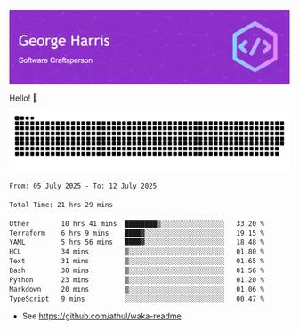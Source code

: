 ![img](./assets/github-header.png)

Hello! :wave:

<div align="center">
  <img  src="https://raw.githubusercontent.com/1999AZZAR/1999AZZAR/readme/resources/grid-snake.svg" alt="snake" />
</div>

<!--START_SECTION:waka-->

```txt
From: 05 July 2025 - To: 12 July 2025

Total Time: 21 hrs 29 mins

Other        10 hrs 41 mins  ████████▒░░░░░░░░░░░░░░░░   33.20 %
Terraform    6 hrs 9 mins    ████▓░░░░░░░░░░░░░░░░░░░░   19.15 %
YAML         5 hrs 56 mins   ████▓░░░░░░░░░░░░░░░░░░░░   18.48 %
HCL          34 mins         ▒░░░░░░░░░░░░░░░░░░░░░░░░   01.80 %
Text         31 mins         ▒░░░░░░░░░░░░░░░░░░░░░░░░   01.65 %
Bash         30 mins         ▒░░░░░░░░░░░░░░░░░░░░░░░░   01.56 %
Python       23 mins         ▒░░░░░░░░░░░░░░░░░░░░░░░░   01.20 %
Markdown     20 mins         ▒░░░░░░░░░░░░░░░░░░░░░░░░   01.06 %
TypeScript   9 mins          ░░░░░░░░░░░░░░░░░░░░░░░░░   00.47 %
```

<!--END_SECTION:waka-->

- See <https://github.com/athul/waka-readme>
